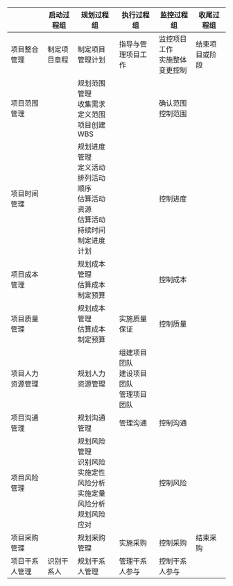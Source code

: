 |                  | 启动过程组   | 规划过程组                                                                                        | 执行过程组                                     | 监控过程组                        | 收尾过程组     |
| ---------------- | ------------ | ------------------------------------------------------------------------------------------------- | ---------------------------------------------- | --------------------------------- | -------------- |
| 项目整合管理     | 制定项目章程 | 制定项目管理计划                                                                                  | 指导与管理项目工作                             | 监控项目工作</br>实施整体变更控制 | 结束项目或阶段 |
| 项目范围管理     |              | 规划范围管理</br>收集需求</br>定义范围</br>项目创建WBS                                            |                                                | 确认范围</br>控制范围             |                |
| 项目时间管理     |              | 规划进度管理</br>定义活动</br>排列活动顺序</br>估算活动资源</br>估算活动持续时间</br>制定进度计划 |                                                | 控制进度                          |                |
| 项目成本管理     |              | 规划成本管理</br>估算成本</br>制定预算                                                            |                                                | 控制成本                          |                |
| 项目质量管理     |              | 规划成本管理</br>估算成本</br>制定预算                                                            | 实施质量保证                                   | 控制质量                          |                |
| 项目人力资源管理 |              | 规划人力资源管理                                                                                  | 组建项目团队</br>建设项目团队</br>管理项目团队 |                                   |                |
| 项目沟通管理     |              | 规划沟通管理                                                                                      | 管理沟通                                       | 控制沟通                          |                |
| 项目风险管理     |              | 规划风险管理</br>识别风险</br>实施定性风险分析</br>实施定量风险分析</br>规划风险应对              |                                                | 控制风险                          |                |
| 项目采购管理     |              | 规划采购管理                                                                                      | 实施采购                                       | 控制采购                          | 结束采购       |
| 项目干系人管理   | 识别干系人   | 规划干系人管理                                                                                    | 管理干系人参与                                 | 控制干系人参与                    |                |

